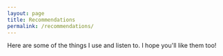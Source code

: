 ```yaml
---
layout: page
title: Recommendations
permalink: /recommendations/
---
```


Here are some of the things I use and listen to. I hope you'll like them too!